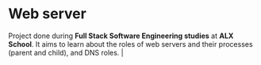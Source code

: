 # Web server
Project done during **Full Stack Software Engineering studies** at **ALX School**. It aims to learn about the roles of web servers and their processes (parent and child), and DNS roles.
|
